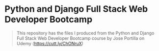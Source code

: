 # Python and Django Full Stack Web Developer Bootcamp

> This repository has the files I produced from the Python and Django Full Stack Web Developer Bootcamp course by Jose Portilla on Udemy (https://cutt.ly/ChONruX)
